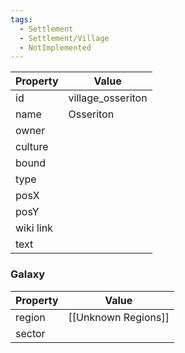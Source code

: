 ```yaml
---
tags:
  - Settlement
  - Settlement/Village
  - NotImplemented
---
```


| Property  | Value             |
| --------- | ----------------- |
| id        | village_osseriton |
| name      | Osseriton         |
| owner     |                   |
| culture   |                   |
| bound     |                   |
| type      |                   |
| posX      |                   |
| posY      |                   |
| wiki link |                   |
| text      |                   |

### Galaxy
| Property | Value               |
| -------- | ------------------- |
| region   | [[Unknown Regions]] |
| sector   |                     |
